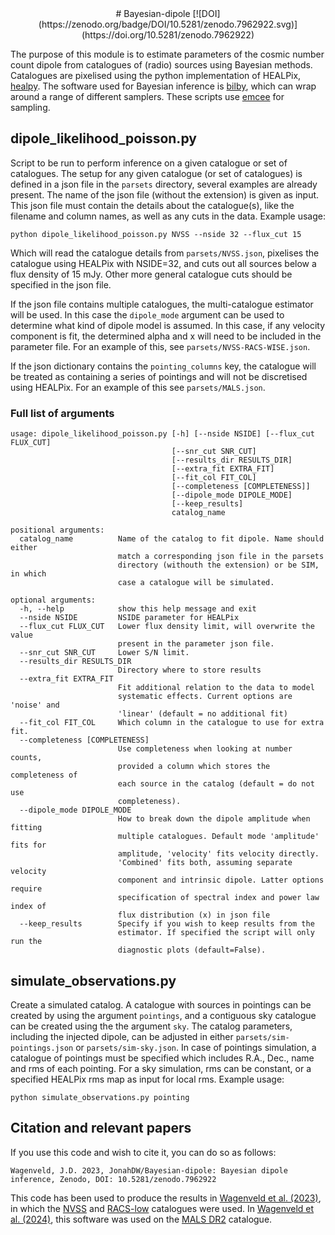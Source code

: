 <div align="center">
# Bayesian-dipole 
[![DOI](https://zenodo.org/badge/DOI/10.5281/zenodo.7962922.svg)](https://doi.org/10.5281/zenodo.7962922)
</div>

The purpose of this module is to estimate parameters of the cosmic number count dipole from catalogues of (radio) sources using Bayesian methods. Catalogues are pixelised using the python implementation of HEALPix, [healpy](https://healpy.readthedocs.io/en/latest/). The software used for Bayesian inference is [bilby](https://lscsoft.docs.ligo.org/bilby/installation.html), which can wrap around a range of different samplers. These scripts use [emcee](https://emcee.readthedocs.io/en/stable/) for sampling.

## dipole_likelihood_poisson.py

Script to be run to perform inference on a given catalogue or set of catalogues. The setup for any given catalogue (or set of catalogues) is defined in a json file in the `parsets` directory, several examples are already present. The name of the json file (without the extension) is given as input. This json file must contain the details about the catalogue(s), like the filename and column names, as well as any cuts in the data. Example usage:

```python dipole_likelihood_poisson.py NVSS --nside 32 --flux_cut 15```

Which will read the catalogue details from `parsets/NVSS.json`, pixelises the catalogue using HEALPix with NSIDE=32, and cuts out all sources below a flux density of 15 mJy. Other more general catalogue cuts should be specified in the json file.

If the json file contains multiple catalogues, the multi-catalogue estimator will be used. In this case the `dipole_mode` argument can be used to determine what kind of dipole model is assumed. In this case, if any velocity component is fit, the determined alpha and x will need to be included in the parameter file. For an example of this, see `parsets/NVSS-RACS-WISE.json`.

If the json dictionary contains the `pointing_columns` key, the catalogue will be treated as containing a series of pointings and will not be discretised using HEALPix. For an example of this see `parsets/MALS.json`.

### Full list of arguments
```
usage: dipole_likelihood_poisson.py [-h] [--nside NSIDE] [--flux_cut FLUX_CUT]
                                    [--snr_cut SNR_CUT]
                                    [--results_dir RESULTS_DIR]
                                    [--extra_fit EXTRA_FIT]
                                    [--fit_col FIT_COL]
                                    [--completeness [COMPLETENESS]]
                                    [--dipole_mode DIPOLE_MODE]
                                    [--keep_results]
                                    catalog_name

positional arguments:
  catalog_name          Name of the catalog to fit dipole. Name should either
                        match a corresponding json file in the parsets
                        directory (withouth the extension) or be SIM, in which
                        case a catalogue will be simulated.

optional arguments:
  -h, --help            show this help message and exit
  --nside NSIDE         NSIDE parameter for HEALPix
  --flux_cut FLUX_CUT   Lower flux density limit, will overwrite the value
                        present in the parameter json file.
  --snr_cut SNR_CUT     Lower S/N limit.
  --results_dir RESULTS_DIR
                        Directory where to store results
  --extra_fit EXTRA_FIT
                        Fit additional relation to the data to model
                        systematic effects. Current options are 'noise' and
                        'linear' (default = no additional fit)
  --fit_col FIT_COL     Which column in the catalogue to use for extra fit.
  --completeness [COMPLETENESS]
                        Use completeness when looking at number counts,
                        provided a column which stores the completeness of
                        each source in the catalog (default = do not use
                        completeness).
  --dipole_mode DIPOLE_MODE
                        How to break down the dipole amplitude when fitting
                        multiple catalogues. Default mode 'amplitude' fits for
                        amplitude, 'velocity' fits velocity directly.
                        'Combined' fits both, assuming separate velocity
                        component and intrinsic dipole. Latter options require
                        specification of spectral index and power law index of
                        flux distribution (x) in json file
  --keep_results        Specify if you wish to keep results from the
                        estimator. If specified the script will only run the
                        diagnostic plots (default=False).
```
## simulate_observations.py

Create a simulated catalog. A catalogue with sources in pointings can be created by using the argument `pointings`, and a contiguous sky catalogue can be created using the the argument `sky`. The catalog parameters, including the injected dipole, can be adjusted in either `parsets/sim-pointings.json` or `parsets/sim-sky.json`. In case of pointings simulation, a catalogue of pointings must be specified which includes R.A., Dec., name and rms of each pointing. For a sky simulation, rms can be constant, or a specified HEALPix rms map as input for local rms. Example usage:

```python simulate_observations.py pointing```

## Citation and relevant papers

If you use this code and wish to cite it, you can do so as follows:

```
Wagenveld, J.D. 2023, JonahDW/Bayesian-dipole: Bayesian dipole inference, Zenodo, DOI: 10.5281/zenodo.7962922
```

This code has been used to produce the results in [Wagenveld et al. (2023)](https://ui.adsabs.harvard.edu/abs/2023A%26A...675A..72W/abstract), in which the [NVSS](https://www.cv.nrao.edu/nvss/) and [RACS-low](https://research.csiro.au/casda/the-rapid-askap-continuum-survey-stokes-i-source-catalogue-data-release-1/) catalogues were used. In [Wagenveld et al. (2024)](https://ui.adsabs.harvard.edu/abs/2024arXiv240816619W/abstract), this software was used on the [MALS DR2](https://mals.iucaa.in/releases) catalogue. 
